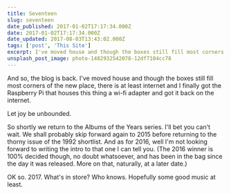 ```yaml
---
title: Seventeen
slug: seventeen
date_published: 2017-01-02T17:17:34.000Z
date: 2017-01-02T17:17:34.000Z
date_updated: 2017-08-03T13:43:02.000Z
tags: ['post', 'This Site']
excerpt: I've moved house and though the boxes still fill most corners of the new place, there is at least internet and I finally got the Raspberry Pi that houses this thing a wi-fi adapter and got it back on the internet.
unsplash_post_image: photo-1482932542078-12df7104cc78
---
```


And so, the blog is back. I've moved house and though the boxes still fill most corners of the new place, there is at least internet and I finally got the Raspberry Pi that houses this thing a wi-fi adapter and got it back on the internet.

Let joy be unbounded.

So shortly we return to the Albums of the Years series. I'll bet you can't wait. We shall probably skip forward again to 2015 before returning to the thorny issue of the 1992 shortlist. And as for 2016, well I'm not looking forward to writing the intro to that one I can tell you. (The 2016 winner is 100% decided though, no doubt whatsoever, and has been in the bag since the day it was released. More on that, naturally, at a later date.)

OK so. 2017. What's in store? Who knows. Hopefully some good music at least.
